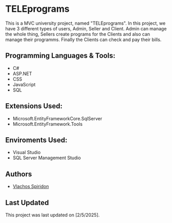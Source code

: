 # TELEprograms

This is a MVC university project, named "TELEprograms". In this project, we have 3 different types of users, Admin, Seller and Client. Admin can manage the whole thing, Sellers create programs for the Clients and also can manage their programms. Finally the Clients can check and pay their bills.

## Programming Languages & Tools:

- C#
- ASP.NET
- CSS
- JavaScript
- SQL

## Extensions Used:
 
- Microsoft.EntityFrameworkCore.SqlServer
- Microsoft.EntityFramework.Tools

## Enviroments Used:

- Visual Studio
- SQL Server Management Studio

## Authors

- [Vlachos Spiridon](https://github.com/spirosvl999)

## Last Updated
This project was last updated on [2/5/2025].
